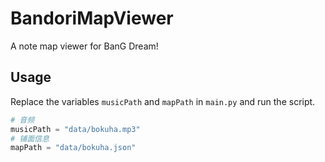 # BandoriMapViewer

A note map viewer for BanG Dream!

## Usage
Replace the variables `musicPath` and `mapPath` in `main.py` and run the script.

```python
# 音频
musicPath = "data/bokuha.mp3"
# 铺面信息
mapPath = "data/bokuha.json"
```